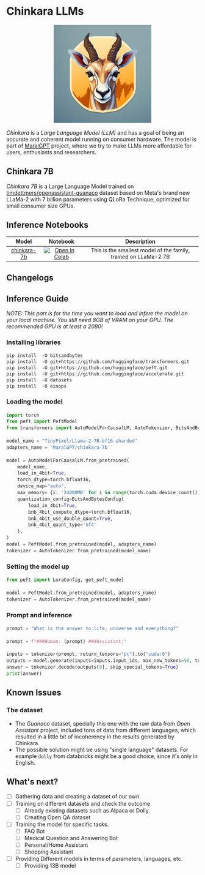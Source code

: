 # Chinkara LLMs

<p align="center">
    <img src="https://github.com/prp-e/chinkara/blob/main/chinkara-logo.png?raw=true" width="256px" height="256px">
</p>

_Chinkara_ is a _Large Language Model (LLM)_ and has a goal of being an accurate and coherent model running on consumer hardware. The model is part of [MaralGPT](https://huggingface.co/MaralGPT) project, where we try to make LLMs more affordable for users, enthusiasts and researchers.

## Chinkara 7B
_Chinkara 7B_ is a Large Language Model trained on [timdettmers/openassistant-guanaco](https://huggingface.co/datasets/timdettmers/openassistant-guanaco) dataset based on Meta's brand new LLaMa-2 with 7 billion parameters using QLoRa Technique, optimized for small consumer size GPUs. 

## Inference Notebooks 

| Model | Notebook | Description |
|:-----:|:--------:|:------------:|
|[chinkara-7b](https://huggingface.co/MaralGPT/chinkara-7b) | [![Open In Colab](https://colab.research.google.com/assets/colab-badge.svg)](https://colab.research.google.com/github/prp-e/chinkara/blob/main/inference-7b.ipynb) | This is the smallest model of the family, trained on LLaMa-2 7B |

## Changelogs 

## Inference Guide

_NOTE: This part is for the time you want to load and infere the model on your local machine. You still need 8GB of VRAM on your GPU. The recommended GPU is at least a 2080!_

### Installing libraries

```
pip install  -U bitsandbytes
pip install  -U git+https://github.com/huggingface/transformers.git
pip install  -U git+https://github.com/huggingface/peft.git
pip install  -U git+https://github.com/huggingface/accelerate.git
pip install  -U datasets
pip install  -U einops
```

### Loading the model 

```python
import torch
from peft import PeftModel
from transformers import AutoModelForCausalLM, AutoTokenizer, BitsAndBytesConfig

model_name = "TinyPixel/Llama-2-7B-bf16-sharded" 
adapters_name = 'MaralGPT/chinkara-7b' 

model = AutoModelForCausalLM.from_pretrained(
    model_name,
    load_in_4bit=True,
    torch_dtype=torch.bfloat16,
    device_map="auto",
    max_memory= {i: '24000MB' for i in range(torch.cuda.device_count())},
    quantization_config=BitsAndBytesConfig(
        load_in_4bit=True,
        bnb_4bit_compute_dtype=torch.bfloat16,
        bnb_4bit_use_double_quant=True,
        bnb_4bit_quant_type='nf4'
    ),
)
model = PeftModel.from_pretrained(model, adapters_name)
tokenizer = AutoTokenizer.from_pretrained(model_name)
```

### Setting the model up

```python
from peft import LoraConfig, get_peft_model

model = PeftModel.from_pretrained(model, adapters_name)
tokenizer = AutoTokenizer.from_pretrained(model_name)
``` 

### Prompt and inference

```python
prompt = "What is the answer to life, universe and everything?" 

prompt = f"###Human: {prompt} ###Assistant:"

inputs = tokenizer(prompt, return_tensors="pt").to("cuda:0")
outputs = model.generate(inputs=inputs.input_ids, max_new_tokens=50, temperature=0.5, repetition_penalty=1.0)
answer = tokenizer.decode(outputs[0], skip_special_tokens=True)
print(answer)
```
## Known Issues 

### The dataset

* The _Guanaco_ dataset, specially this one with the raw data from _Open Assistant_ project, included tons of data from different languages, which resulted in a little bit of incoherency in the results generated by Chinkara. 
* The possible solution might be using "single language" datasets. For example `dolly` from databricks might be a good choice, since it's only in English. 

## What's next?

- [ ] Gathering data and creating a dataset of our own. 
- [ ] Training on different datasets and check the outcome. 
    - [ ] Already existing datasets such as Alpaca or Dolly.
    - [ ] Creating Open QA dataset
- [ ] Training the model for specific tasks.
    - [ ] FAQ Bot 
    - [ ] Medical Question and Answering Bot 
    - [ ] Personal/Home Assistant 
    - [ ] Shopping Assistant
- [ ] Providing Different models in terms of parameters, languages, etc.
    - [ ] Providing 13B model